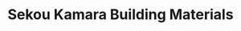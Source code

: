 ---
title: "Sekou Kamara Building Materials"
url: /zwedru/sekou-kamara-building-materials/
shop: hardware
---